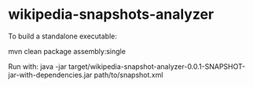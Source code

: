 wikipedia-snapshots-analyzer
============================

To build a standalone executable:

mvn clean package assembly:single

Run with:
java -jar target/wikipedia-snapshot-analyzer-0.0.1-SNAPSHOT-jar-with-dependencies.jar path/to/snapshot.xml
